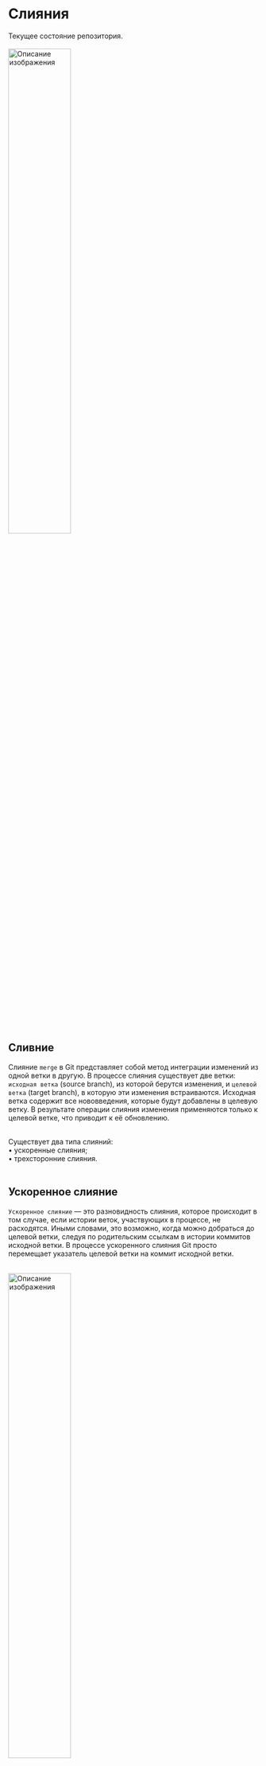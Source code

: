 # Слияния

Текущее состояние репозитория.  
<br>
<img src="resources/images/d_17.png" alt="Описание изображения" style="width: 50%;" />   
<br>

## Сливние
Слияние ```merge``` в Git представляет собой метод интеграции изменений из одной ветки в другую. В процессе слияния существует две ветки: ```исходная ветка``` (source branch), из которой берутся изменения, и ```целевой ветка``` (target branch), в которую эти изменения встраиваются. Исходная ветка содержит все нововведения, которые будут добавлены в целевую ветку. В результате операции слияния изменения применяются только к целевой ветке, что приводит к её обновлению.   
<br>  

Существует два типа слияний:  
• ускоренные слияния;  
• трехсторонние слияния.   
<br>  

## Ускоренное слияние  

```Ускоренное слияние``` — это разновидность слияния, которое происходит в том случае, если истории веток, участвующих в процессе, не расходятся. Иными словами, это возможно, когда можно добраться до целевой ветки, следуя по родительским ссылкам в истории коммитов исходной ветки. В процессе ускоренного слияния Git просто перемещает указатель целевой ветки на коммит исходной ветки.  
<br>  

<img src="resources/images/d_18.png" alt="Описание изображения" style="width: 50%;" />   
<br>  

Если я прослежу родительские ссылки ветки master назад, то обнаружу, что она включает коммиты A и B. Это означает, что история ветки master состоит из этих двух коммитов. В то же время история ветки chapter_six охватывает коммиты A, B, C, D и E.    
Если мы можем достичь одной ветки, прослеживая историю коммитов другой ветки, это означает, что их истории не разошлись. Например, если я прослежу родительские ссылки из ветки chapter_six, указывающей на коммит E, назад, я доберусь до ветки main, которая ссылается на коммит B. Таким образом, можно утверждать, что ветки main и chapter_six не разошлись.  
<br>  

<img src="resources/images/d_19.png" alt="Описание изображения" style="width: 50%;" />   
<br>  

Если бы я сейчас объединил ветку chapter_six с веткой master, это привело бы к ускоренному слиянию. В процессе ускоренного слияния указатель ветки master переместится вперед и начнет указывать на коммит, соответствующий ветке chapter_six, то есть на коммит E. В этом примере chapter_six является исходной веткой, а master — целевой. Указатель ветки master просто переместился вперед с коммита B на коммит E. Именно поэтому такие слияния часто называют ускоренной перемоткой вперед (fast-forward merge).

## Трехстороннее слияние  
Трехстороннее слияние происходит в тех случаях, когда истории веток, участвующих в процессе, расходятся. Истории считаются расходящимися, когда невозможно добраться до целевой ветки, следуя истории коммитов исходной ветки. В такой ситуации, при объединении исходной ветки с целевой, Git выполняет трехстороннее слияние, создавая коммит слияния для соединения двух историй разработки. После этого указатель целевой ветки перемещается на созданный коммит слияния.  
<br>  

Предположим, что последние два коммита в ветке main моего репозитория book - это коммиты F и G.  
<br>  

<img src="resources/images/d_20.png" alt="Описание изображения" style="width: 50%;" />   
<br>

Теперь предположим, что я решила создать ветку chapter _ eight для работы над главой 8 моей книги и делаю коммиты Н, I и J. Однако в то же время я вношу некоторые изменения в ветку main, и теперь она указывает на коммит L.  
<br>  

<img src="resources/images/d_21.png" alt="Описание изображения" style="width: 50%;" />   
<br>  

На рисунке вы можете видеть, что история разработки ветки chapter _ eight состоит из коммитов F, G, Н, I и J. С другой стороны, история ветки main состоит из коммитов F, G, К и L. Невозможно пройти по родительским ссылкам (представленным серыми стрелками) ветки chapter _ eight назад, чтобы достичь коммита, на который указывает ветка main, т. е. коммита L. В этой ситуации мы говорим, что истории развития веток разошлись.  
<br>  

Если я захочу объединить ветку chapter _ eight с веткой main, это не может быть быстрым слиянием, потому что невозможно просто переместить указатель ветки вперед, чтобы объединить эти две истории разработки. Вместо этого будет создан коммит слияния (назовем его коммитом М), чтобы связать две истории разработки вместе Коммит слияния - это коммит, имеющий более одного родителя. Он служит примером трехстороннего слияния (three-way merge). 
<br>  

<img src="resources/images/d_22.png" alt="Описание изображения" style="width: 50%;" />   
<br> 

Коммит М указывает на коммиты J и L. Причина, по которой этот вид слияния называется трехсторонним, заключается в том, что для выполнения слияния Git рассматривает два коммита, на которые указывают ветки, участвующие в слиянии (в случае репозитория book это коммиты J и L), а также коммит, который является общим предком этих двух коммитов, которым в данном случае является коммит G. Вот почему слияние "трехстороннее".   

## Выполнение ускоренного слияния  
Для отработки ускоренного слияния выполним сливние ветом master и feature.   
master - целевая;  
feature - исходная.  
<br>  

На диаграмме коммита видно, что до ветки master можно добраться из ветки feature - значит будет ускоренное сливяние.
<br>  

<img src="resources/images/d_23.png" alt="Описание изображения" style="width: 50%;" />   
<br> 

Процесс слияния состоит из двух этапов:
1. Переключитесь на ветку, в которую вы хотите выполнить слияние (целевую ветку - master).
2. Введите команду git merge и передайте ей имя объединяемой ветки (исходная ветка - feature).

Переключение веток меняет файлы в рабочем каталоге  
<br>  

<img src="resources/images/d_24.png" alt="Описание изображения" style="width: 50%;" /> 
Как в данный момент выглядят различные области каталога проекта rainbow. Версия файла rainbowcolors.txt в рабочем каталоге и промежуточной области - это версия, в которой упоминаются красный, оранжевый и желтый цвета. Она представлен как версия 3 (vЗ).   
<br>    
<br>    
  
<img src="resources/images/d_25.png" alt="Описание изображения" style="width: 50%;" />   
<br>  

```bash
user@WIN-CVKT899RCS2 MINGW64 ~/desktop/rainbow (feature)
$ git log #  запрашиваем лог
commit 065e138db25198f6a1fdafa2d7c8f0d977ad9c0d (HEAD -> feature)  # видим, что находимся в ветке feature, в ней 3 коммита: красный, оранжевый и желтый
Author: user <korablinr22@yandex.ru>
Date:   Fri Nov 22 22:38:57 2024 +0700

    Yellow

commit 837aa1e0a2803f21581156843c14a390a5594c16 (master)
Author: user <korablinr22@yandex.ru>
Date:   Tue Nov 19 20:50:28 2024 +0700

    Orage color

commit 8702e14a31d6cedf2c281b084a9b68dd9c087e95
Author: user <korablinr22@yandex.ru>
Date:   Mon Nov 18 20:29:06 2024 +0700

    red color

user@WIN-CVKT899RCS2 MINGW64 ~/desktop/rainbow (feature)
$ git switch master  # переключаемся на ветку master
Switched to branch 'master'

user@WIN-CVKT899RCS2 MINGW64 ~/desktop/rainbow (master)
$ git log  # запрашиваем лог ветки master
commit 837aa1e0a2803f21581156843c14a390a5594c16 (HEAD -> master)  # видим, что теперь мы на ветке master, в которой всего два коммита. Красный и оранжевый
Author: user <korablinr22@yandex.ru>
Date:   Tue Nov 19 20:50:28 2024 +0700

    Orage color

commit 8702e14a31d6cedf2c281b084a9b68dd9c087e95
Author: user <korablinr22@yandex.ru>
Date:   Mon Nov 18 20:29:06 2024 +0700

    red color
```
<br>  

Сама по себе команда ```git log``` показывает лишь список коммитов в выбраной HEAD ветви. Для того чтобы посомтреть весь список коммитов нужно пероедать дополнительный аргумент ```git log --all```.  

```bash

user@WIN-CVKT899RCS2 MINGW64 ~/desktop/rainbow (master)
$ git log --all
commit 065e138db25198f6a1fdafa2d7c8f0d977ad9c0d (feature)
Author: user <korablinr22@yandex.ru>
Date:   Fri Nov 22 22:38:57 2024 +0700

    Yellow

commit 837aa1e0a2803f21581156843c14a390a5594c16 (HEAD -> master)
Author: user <korablinr22@yandex.ru>
Date:   Tue Nov 19 20:50:28 2024 +0700

    Orage color

commit 8702e14a31d6cedf2c281b084a9b68dd9c087e95
Author: user <korablinr22@yandex.ru>
Date:   Mon Nov 18 20:29:06 2024 +0700

    red color
```
<br>  

Выполним слияние. Находясь в целевой ветке ```master``` выполним команду ```git merge <имя>```.  
```bash
user@WIN-CVKT899RCS2 MINGW64 ~/desktop/rainbow (master)
$ git merge feature
Updating 837aa1e..065e138  # обновление (указан хэш коммита)
Fast-forward  # ускоренное слияниек
 rainbowcolors.txt | 3 ++-
 1 file changed, 2 insertions(+), 1 deletion(-)  # один изменен, две вставки, одно удаление
```
<br>  

```bash
user@WIN-CVKT899RCS2 MINGW64 ~/desktop/rainbow (master)
$ git log
commit 065e138db25198f6a1fdafa2d7c8f0d977ad9c0d (HEAD -> master, feature)
Author: user <*********@yandex.ru>
Date:   Fri Nov 22 22:38:57 2024 +0700

    Yellow

commit 837aa1e0a2803f21581156843c14a390a5594c16
Author: user <*********@@yandex.ru>
Date:   Tue Nov 19 20:50:28 2024 +0700

    Orage color

commit 8702e14a31d6cedf2c281b084a9b68dd9c087e95
Author: user <*********@@yandex.ru>
Date:   Mon Nov 18 20:29:06 2024 +0700

    red color
```
<br>  

Обсудим:  
* вывод ```git log``` говорит о том, что ```master``` указывает на желтый коммит;
* вы объединили ветку feature с веткой main, но она все еще существует, поскольку не была удалена автоматически.
<br>    
  
<img src="resources/images/d_26.png" alt="Описание изображения" style="width: 50%;" />   
<br> 

## Проверка коммитов после слияния
